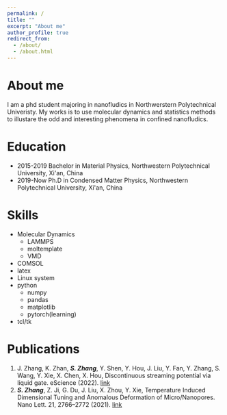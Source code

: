 ```yaml
---
permalink: /
title: ""
excerpt: "About me"
author_profile: true
redirect_from: 
  - /about/
  - /about.html
---
```


About me
======
I am a phd student majoring in nanofludics in Northwerstern Polytechnical Univeristy.
My works is to use molecular dynamics and statistics methods to illustare the odd and interesting 
phenomena in confined nanofludics.

Education
======
- 2015-2019 Bachelor in Material Physics, Northwestern Polytechnical University, Xi'an, China
- 2019-Now Ph.D in Condensed Matter Physics, Northwestern Polytechnical University, Xi'an, China

Skills
======
- Molecular Dynamics
  - LAMMPS
  - moltemplate
  - VMD
- COMSOL
- latex
- Linux system
- python
  - numpy
  - pandas
  - matplotlib
  - pytorch(learning)
- tcl/tk




Publications
======
1.  J. Zhang, K. Zhan, ***S. Zhang***, Y. Shen, Y. Hou, J. Liu, Y. Fan, Y. Zhang, S. Wang, Y. Xie, X. Chen, X. Hou, Discontinuous streaming potential via liquid gate. eScience (2022). [link](https://doi.org/10.1016/j.esci.2022.08.001)
2.  ***S. Zhang***, Z. Ji, G. Du, J. Liu, X. Zhou, Y. Xie, Temperature Induced Dimensional Tuning and Anomalous Deformation of Micro/Nanopores. Nano Lett. 21, 2766–2772 (2021). [link](https://doi.org/10.1021/acs.nanolett.0c04708)

